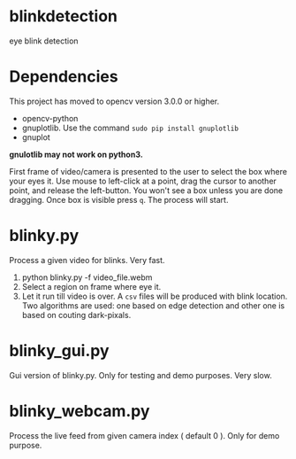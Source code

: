 # blinkdetection
eye blink detection

# Dependencies 

This project has moved to opencv version 3.0.0 or higher.

- opencv-python  
- gnuplotlib. Use the command `sudo pip install gnuplotlib` 
- gnuplot

__gnulotlib may not work on python3.__


First frame of video/camera is presented to the user to select the box where
your eyes it. Use mouse to left-click at a point, drag the cursor to another
point, and release the left-button. You won't see a box unless you are done
dragging. Once box is visible press `q`. The process will start.

# blinky.py

Process a given video for blinks. Very fast.

1. python blinky.py -f video_file.webm
2. Select a region on frame where eye it.
3. Let it run till video is over. A `csv` files will be produced with blink
   location. Two algorithms are used: one based on edge detection and other one
   is based on couting dark-pixals.


# blinky_gui.py

Gui version of blinky.py. Only for testing and demo purposes. Very slow.


# blinky_webcam.py 

Process the live feed from given camera index ( default 0 ). Only for demo
purpose. 


